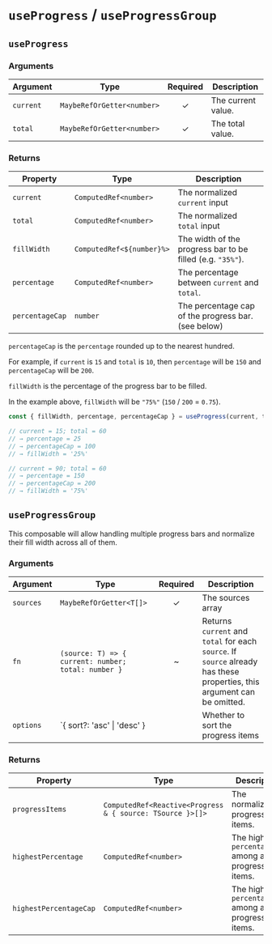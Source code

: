 # `useProgress` / `useProgressGroup`

## `useProgress`

### Arguments

| Argument  | Type                       | Required | Description        |
| --------- | -------------------------- | :------: | ------------------ |
| `current` | `MaybeRefOrGetter<number>` |    ✓     | The current value. |
| `total`   | `MaybeRefOrGetter<number>` |    ✓     | The total value.   |

### Returns

| Property        | Type                      | Description                                                |
| --------------- | ------------------------- | ---------------------------------------------------------- |
| `current`       | `ComputedRef<number>`     | The normalized `current` input                             |
| `total`         | `ComputedRef<number>`     | The normalized `total` input                               |
| `fillWidth`     | `ComputedRef<${number}%>` | The width of the progress bar to be filled (e.g. `"35%"`). |
| `percentage`    | `ComputedRef<number>`     | The percentage between `current` and `total`.              |
| `percentageCap` | `number`                  | The percentage cap of the progress bar. (see below)        |

`percentageCap` is the `percentage` rounded up to the nearest hundred.

For example, if `current` is `15` and `total` is `10`, then `percentage` will be `150` and `percentageCap` will be `200`.

`fillWidth` is the percentage of the progress bar to be filled.

In the example above, `fillWidth` will be `"75%"` (`150` / `200` = `0.75`).

```ts
const { fillWidth, percentage, percentageCap } = useProgress(current, total)

// current = 15; total = 60
// → percentage = 25
// → percentageCap = 100
// → fillWidth = '25%'

// current = 90; total = 60
// → percentage = 150
// → percentageCap = 200
// → fillWidth = '75%'
```

## `useProgressGroup`

This composable will allow handling multiple progress bars and normalize their fill width across all of them.

### Arguments

| Argument  | Type                                                | Required | Description                                                                                                              |
| --------- | --------------------------------------------------- | :------: | ------------------------------------------------------------------------------------------------------------------------ |
| `sources` | `MaybeRefOrGetter<T[]>`                             |    ✓     | The sources array                                                                                                        |
| `fn`      | `(source: T) => { current: number; total: number }` |    ~     | Returns `current` and `total` for each `source`. If `source` already has these properties, this argument can be omitted. |
| `options` | `{ sort?: 'asc' \| 'desc' }                         |          | Whether to sort the progress items                                                                                       |

### Returns

| Property               | Type                                                      | Description                                           |
| ---------------------- | --------------------------------------------------------- | ----------------------------------------------------- |
| `progressItems`        | `ComputedRef<Reactive<Progress & { source: TSource }>[]>` | The normalized progress items.                        |
| `highestPercentage`    | `ComputedRef<number>`                                     | The highest `percentage` among all progress items.    |
| `highestPercentageCap` | `ComputedRef<number>`                                     | The highest `percentageCap` among all progress items. |
